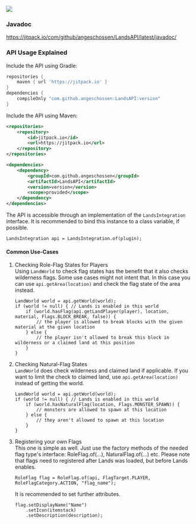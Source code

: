 [![](https://jitpack.io/v/Angeschossen/LandsAPI.svg)](https://jitpack.io/#Angeschossen/LandsAPI)

### Javadoc
https://jitpack.io/com/github/angeschossen/LandsAPI/latest/javadoc/

### API Usage Explained
Include the API using Gradle:
```groovy
repositories {
	maven { url 'https://jitpack.io' }
}
dependencies {
    compileOnly "com.github.angeschossen:LandsAPI:version"
}
```

Include the API using Maven:
```xml
<repositories>
	<repository>
		<id>jitpack.io</id>
		<url>https://jitpack.io</url>
	</repository>
</repositories>

<dependencies>
    <dependency>
        <groupId>com.github.angeschossen</groupId>
        <artifactId>LandsAPI</artifactId>
        <version>version</version>
        <scope>provided</scope>
    </dependency>
</dependencies>
```

The API is accessible through an implementation of the ``LandsIntegration`` interface.
It is recommended to bind this instance to a class variable, if possible.
````
LandsIntegration api = LandsIntegration.of(plugin);
````

#### Common Use-Cases
1. Checking Role-Flag States for Players\
   Using ``LandWorld`` to check flag states has the benefit that it also checks wilderness flags. Some use cases might not intent that. In this case you can use `api.getArea(location)` and check the flag state of the area instead.
    ````
    LandWorld world = api.getWorld(world);
    if (world != null) { // Lands is enabled in this world
        if (world.hasFlag(api.getLandPlayer(player), location, material, Flags.BLOCK_BREAK, false)) {
            // the player is allowed to break blocks with the given material at the given location
        } else {
            // the player isn't allowed to break this block in wilderness or a claimed land at this position
        }
    }
    ````

2. Checking Natural-Flag States\
   ``LandWorld`` does check wilderness and claimed land if applicable. If you want to
   limit the check to claimed land, use ``api.getArea(location)`` instead of getting the world.
    ````
    LandWorld world = api.getWorld(world);
    if (world != null) { // Lands is enabled in this world
        if (world.hasNaturalFlag(location, Flags.MONSTER_SPAWN)) {
            // monsters are allowed to spawn at this location
        } else {
            // they aren't allowed to spawn at this location
        }
    }
    ````
3. Registering your own Flags\
   This one is simple as well. Just use the factory methods of the needed flag type's interface: RoleFlag.of(...), NaturalFlag.of(...) etc.
   Please note that flags need to registered after Lands was loaded, but before Lands enables.

    ````
    RoleFlag flag = RoleFlag.of(api, FlagTarget.PLAYER, RoleFlagCategory.ACTION, "flag_name");
    ````
   It is recommended to set further attributes.
    ````
    flag.setDisplayName("Name")
        .setIcon(itemstack)
        .setDescription(description);
    ````